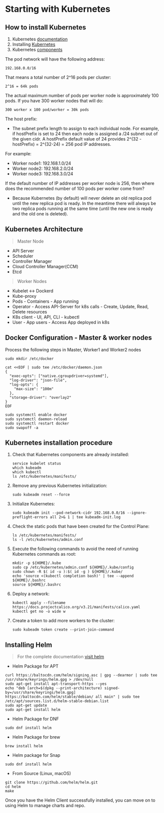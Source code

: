 # Starting with Kubernetes

## How to install Kubernetes

1. Kubernetes [documentation](https://kubernetes.io/docs/home/)
2. Installing [Kubernetes](https://kubernetes.io/docs/tasks/tools/)
3. Kubernetes [components](https://kubernetes.io/docs/concepts/overview/components/)

The pod network will have the following address:
```
192.168.0.0/16
```
That means a total number of 2^16 pods per cluster:
```
2^16 = 64k pods
```
The actual maximum number of pods per worker node is approximately 100 pods.
If you have 300 worker nodes that will do:
```
300 worker x 100 pod/worker = 30k pods
```
The host prefix:
* The subnet prefix length to assign to each individual node. For example, if hostPrefix is set to 24 then each node is assigned a /24 subnet out of the given cidr. A hostPrefix default value of 24 provides 2^(32 - hostPrefix) = 2^(32-24) = 256 pod IP addresses.

For example:
* Worker node1: 192.168.1.0/24
* Worker node2: 192.168.2.0/24
* Worker node3: 192.168.3.0/24

If the default number of IP addresses per worker node is 256, then where does the recommended number of 100 pods per worker come from?
* Because Kubernetes (by default) will never delete an old replica pod until the new replica pod is ready. In the meantime there will always be two replica pods running at the same time (until the new one is ready and the old one is deleted).


## Kubernetes Architecture

> Master Node
- API Server
- Scheduler
- Controller Manager
- Cloud Controller Manager(CCM)
- Etcd

> Worker Nodes
- Kubelet <-> Dockerd
- Kube-proxy
- Pods - Containers - App running
- Operator - Access API-Server for k8s calls - Create, Update, Read, Delete resources
- K8s client - UI, API, CLI - kubectl
- User - App users - Access App deployed in k8s



## Docker Configuration - Master & worker nodes

Process the following steps in Master, Worker1 and Worker2 nodes

```
sudo mkdir /etc/docker
```

```
cat <<EOF | sudo tee /etc/docker/daemon.json
{
  "exec-opts": ["native.cgroupdriver=systemd"],
  "log-driver": "json-file",
  "log-opts": {
	"max-size": "100m"
  },
  "storage-driver": "overlay2"
}
EOF
```

```
sudo systemctl enable docker
sudo systemctl daemon-reload
sudo systemctl restart docker
sudo swapoff -a
```


## Kubernetes installation procedure
1. Check that Kubernetes components are already installed:
    ```
    service kubelet status
    which kubeadm
    which kubectl
    ls /etc/kubernetes/manifests/
    ```

2. Remove any previous Kubernetes initialization:    
    ```
    sudo kubeadm reset --force
    ```

3. Initialize Kubernetes:

    ```   
    sudo kubeadm init --pod-network-cidr 192.168.0.0/16 --ignore-preflight-errors all 2>& 1 | tee kubeadm-init.log
    ```

4. Check the static pods that have been created for the Control Plane:
    ```    
    ls /etc/kubernetes/manifests/
    ls -l /etc/kubernetes/admin.conf
    ```

5. Execute the following commands to avoid the need of running Kubernetes commands as root:
    ```
    mkdir -p ${HOME}/.kube
    sudo cp /etc/kubernetes/admin.conf ${HOME}/.kube/config
    sudo chown -R $( id -u ):$( id -g ) ${HOME}/.kube/
    echo 'source <(kubectl completion bash)' | tee --append ${HOME}/.bashrc
    source ${HOME}/.bashrc
    ```

6. Deploy a network:    
    ```
    kubectl apply --filename https://docs.projectcalico.org/v3.21/manifests/calico.yaml
    kubectl get no -o wide w 
    ```

7. Create a token to add more workers to the cluster:    
    ```
    sudo kubeadm token create --print-join-command
    ```


## Installing Helm

> For the complete documentation [visit helm](https://helm.sh/docs/intro/install/)

- Helm Package for APT
```
curl https://baltocdn.com/helm/signing.asc | gpg --dearmor | sudo tee /usr/share/keyrings/helm.gpg > /dev/null
sudo apt-get install apt-transport-https --yes
echo "deb [arch=$(dpkg --print-architecture) signed-by=/usr/share/keyrings/helm.gpg] https://baltocdn.com/helm/stable/debian/ all main" | sudo tee /etc/apt/sources.list.d/helm-stable-debian.list
sudo apt-get update
sudo apt-get install helm
```

- Helm Package for DNF
```
sudo dnf install helm
```

- Helm Package for brew
```
brew install helm
```

- Helm package for Snap
```
sudo dnf install helm
```

- From Source (Linux, macOS)
```
git clone https://github.com/helm/helm.git
cd helm
make
```

Once you have the Helm Client successfully installed, you can move on to using Helm to manage charts and repo.